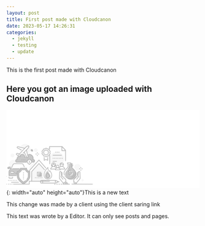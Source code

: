 ```yaml
---
layout: post
title: First post made with Cloudcanon
date: 2023-05-17 14:26:31
categories:
  - jekyll
  - testing
  - update
---
```

This is the first post made with Cloudcanon

## Here you got an image uploaded with Cloudcanon

![](/uploads/home-header-desktop.png){: width="auto" height="auto"}This is a new text

This change was made by a client using the client saring link

This text was wrote by a Editor. It can only see posts and pages.